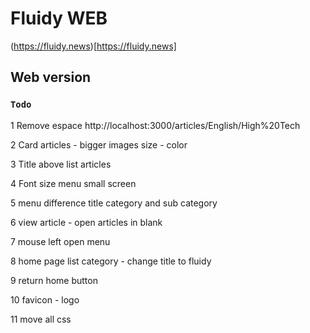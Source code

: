 # Fluidy WEB

(https://fluidy.news)[https://fluidy.news]

## Web version

### `Todo`

1
Remove espace
http://localhost:3000/articles/English/High%20Tech


2
Card articles - bigger images size - color

3
Title above list articles

4
Font size menu small screen


5
menu difference title category and sub category


6
view article - open articles in blank


7
mouse left open menu



8 
home page list category - change title to fluidy


9
return home button


10
favicon - logo

11
move all css